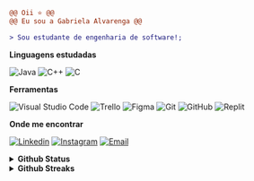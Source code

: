 ``` diff
@@ Oii ⭐ @@
@@ Eu sou a Gabriela Alvarenga @@

> Sou estudante de engenharia de software!;

```

**Linguagens estudadas**

![Java](https://img.shields.io/badge/-Java-333333?style=flat&logo=OpenJDK&logoColor=white)
![C++](https://img.shields.io/badge/-C%2B%2B-333333?style=flat&logo=C%2B%2B&logoColor=C++)
![C](https://img.shields.io/badge/C-333333?style==flat&logo=c&logoColor=white)

**Ferramentas** 

![Visual Studio Code](https://img.shields.io/badge/-Visual%20Studio%20Code-333333?style=flat&logo=visual-studio-code&logoColor=007ACC)
![Trello](https://img.shields.io/badge/-Trello-333333?style=flat&logo=trello&logoColor=007ACC)
![Figma](https://img.shields.io/badge/-Figma-333333?style=flat&logo=figma&logoColor=007ACC)
![Git](https://img.shields.io/badge/-Git-333333?style=flat&logo=git)
![GitHub](https://img.shields.io/badge/-GitHub-333333?style=flat&logo=github)
![Replit](https://img.shields.io/badge/-Replit-333333?style=flat&logo=Repl.it&logoColor=white)


**Onde me encontrar**

[![Linkedin](https://img.shields.io/badge/-LinkedIn-blue?style=flat&logo=Linkedin&logoColor=white)](https://www.linkedin.com/in/gabriela-alvarenga-a70177318/)
[![Instagram](https://img.shields.io/badge/-Instagram-c13584?style=flat&labelColor=c13584&logo=instagram&logoColor=white)](https://www.instagram.com/gabialvarengac/)
[![Email](https://img.shields.io/badge/-Email-D14836?style=flat&logo=gmail&logoColor=white)](mailto:gabialvarenga4@gmail.com)


<details>
  <summary><b> Github Status </b></summary>
  
 <br />
  
<div align="left">
  <a href="https://github.com/gabialvarenga"></a>
 <img height="150em" src="https://github-readme-stats.vercel.app/api?username=gabialvarenga&show_icons=true&theme=jolly&include_all_commits=true&count_private=true&hide_border=true"/>
<img height="150em" src="https://github-readme-stats.vercel.app/api/top-langs/?username=gabialvarenga&layout=compact&langs_count=16&theme=jolly&hide_border=true"/> <br>

</div>
 </details>

  <details>
  <summary><b>Github Streaks</b></summary>
    
 <br />
 
  <img height="180em" src="https://github-readme-streak-stats.herokuapp.com?user=gabialvarenga&theme=jolly&hide_border=true&border_radius=7&date_format=j%2Fn%5B%2FY%5D" />
</details>
<br />


